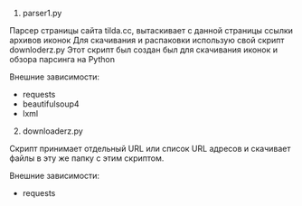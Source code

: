 

1. parser1.py

Парсер страницы сайта tilda.cc, вытаскивает с данной страницы ссылки архивов иконок
Для скачивания и распаковки использую свой скрипт downloderz.py
Этот скрипт был создан был для скачивания иконок и обзора парсинга на Python

Внешние зависимости:
- requests
- beautifulsoup4
- lxml

2. downloaderz.py

Скрипт принимает отдельный URL или список URL адресов
и скачивает файлы в эту же папку с этим скриптом.

Внешние зависимости:
- requests